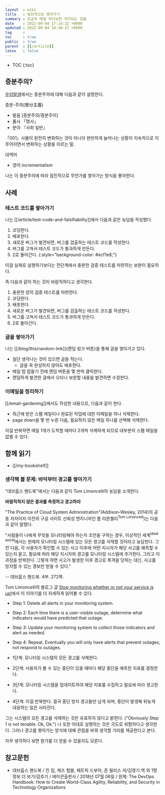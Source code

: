 ```yaml
---
layout  : wiki
title   : 점진적으로 쌓아가기
summary : 조금씩 매일 하다보면 처리되는 일들
date    : 2022-09-04 17:14:32 +0900
updated : 2022-09-04 18:30:37 +0900
tag     : 
toc     : true
public  : true
parent  : [[/article]]
latex   : false
---
```

* TOC
{:toc}

## 증분주의?

[우리말샘]( https://opendict.korean.go.kr/dictionary/view?sense_no=1196234&viewType=confirm )에서는
증분주의에 대해 다음과 같이 설명한다.

>
증분-주의(增分主義)
>
- 발음 [증분주의/증분주이]
- 품사 「명사」
- 분야 『사회 일반』
>
「001」사물이 완전히 변화하는 것이 아니라 완만하게 늘어나는 상황이 지속적으로 이루어지면서 변화하는 상황을 이르는 말.
>
대역어
>
- 영어 incrementalism

나는 이 증분주의에 따라 점진적으로 무언가를 쌓아가는 방식을 좋아한다.

## 사례
### 테스트 코드를 쌓아가기

나는 [[/article/test-code-and-falsifiability]]에서 다음과 같은 농담을 작성했다.

>
1. 코딩한다.
2. 배포한다.
3. 새로운 버그가 발견되면, 버그를 검출하는 테스트 코드를 작성한다.
4. 버그를 고쳐서 테스트 코드가 통과하게 만든다.
5. 2로 돌아간다.
{:style="background-color: #ecf1e8;"}

이걸 실제로 실행하기보다는 전단계에서 충분한 검증 테스트를 마련하는 보완이 필요하다.

즉 다음과 같이 하는 것이 바람직하다고 생각한다.

>
1. 충분한 양의 검증 테스트를 마련한다.
2. 코딩한다.
3. 배포한다.
4. 새로운 버그가 발견되면, 버그를 검출하는 테스트 코드를 작성한다.
5. 버그를 고쳐서 테스트 코드가 통과하게 만든다.
6. 2로 돌아간다.

### 글을 쌓아가기

나는 [[/blog/this/random-link]]{랜덤 링크 버튼}을 통해 글을 쌓아가고 있다.

- 일단 생각나는 것이 있으면 글을 적는다.
    - 글을 꼭 완성하지 않아도 배포한다.
- 매일 밤 잠들기 전에 랜덤 버튼을 몇 번씩 클릭한다.
- 랜덤하게 발견한 글에서 오타나 보완할 내용을 발견하면 수정한다.

### 이메일을 정리하기

[[/email-gardening]]에서도 작성한 내용으로, 다음과 같이 한다.

- 최근에 받은 스팸 메일이나 완료된 작업에 대한 이메일을 하나 삭제한다.
- page down을 몇 번 누른 다음, 필요하지 않은 메일 하나를 선택해 삭제한다.

이걸 반복하면 메일 1개가 도착할 때마다 2개씩 삭제하게 되므로 대부분의 스팸 메일을 없앨 수 있다.

## 함께 읽기

- [[/my-bookshelf]]

### 생각해 볼 문제: 바닥부터 경고를 쌓아가기

"데브옵스 핸드북"에서는 다음과 같이 Tom Limoncelli의 농담을 소개한다.

>
**바람직하지 않은 결과를 측정하고 경고하라**
>
"The Practice of Cloud System Administration"(Addison-Wesley, 2014)의 공동 저자이자 이전의 구글 사이트 신뢰성 엔지니어인 톰 리몬첼리<sup>Tom Limoncelli</sup>)는 다음과 같이 말했다.
>
"사람들이 나에게 무엇을 모니터링해야 하는지 조언을 구하는 경우, 이상적인 세계<sup>ideal world</sup>에서는 현재의 모니터링 시스템에 있는 모든 경고를 삭제할 것이라고 농담한다.
그런 다음, 각 사용자가 확인할 수 있는 사고 이후에 어떤 지시자가 해당 사고를 예측할 수 있는지 묻고, 필요에 따라 해당 지시자와 경고를 모니터링 시스템에 추가한다. 그리고 이 과정을 반복한다. 그렇게 하면 사고가 발생한 이후 경고로 폭격을 당하는 대신, 사고를 방지할 수 있는 경보만 받을 수 있다."
>
-- 데브옵스 핸드북. 4부. 272쪽.

Tom Limoncelli의 블로그 글 [Stop monitoring whether or not your service is up!]( https://everythingsysadmin.com/2013/11/stop-monitoring-if-service-is-up.html )에서 이 이야기를 더 자세하게 읽어볼 수 있다.

>
- Step 1: Delete all alerts in your monitoring system.
- Step 2: Each time there is a user-visible outage, determine what indicators would have predicted that outage.
- Step 3: Update your monitoring system to collect those indicators and alert as needed.
- Step 4: Repeat. Eventually you will only have alerts that prevent outages, not respond to outages.

- 1단계: 모니터링 시스템의 모든 경고를 삭제한다.
- 2단계: 사용자가 볼 수 있는 중단이 있을 때마다 해당 중단을 예측한 지표를 결정한다.
- 3단계: 모니터링 시스템을 업데이트하여 해당 지표를 수집하고 필요에 따라 경고한다.
- 4단계: 이걸 반복한다. 결국 중단 방지 경고들만 남게 되며, 중단이 발생해 뒤늦게 대응하는 일은 사라진다.

그는 시스템의 모든 경고를 삭제하는 것은 유효하지 않다고 밝힌다. ("Obviously Step 1 is not tenable. Ok, Ok.")
나 또한 이대로 실행하는 것은 극도로 위험하다고 생각한다.
그러나 경고를 쌓아가는 방식에 대해 관점을 바꿔 생각할 거리를 제공한다고 본다.

자꾸 생각하다 보면 뭔가를 더 얻을 수 있을지도 모른다.

## 참고문헌

- 데브옵스 핸드북 / 진 킴, 제즈 험블, 패트릭 드부아, 존 윌리스 저/김영기 역 외 1명 정보 더 보기/감추기 / 에이콘출판사 / 2018년 07월 06일 / 원제: The DevOps Handbook: How to Create World-Class Agility, Reliability, and Security in Technology Organizations

